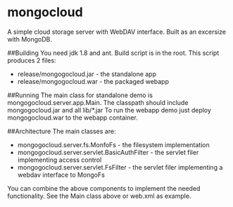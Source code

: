 # mongocloud
A simple cloud storage server with WebDAV interface. Built as an excersize with MongoDB.

##Building
You need jdk 1.8 and ant. Build script is in the root.
This script produces 2 files:
* release/mongogocloud.jar  - the standalone app
* release/mongogocloud.war  - the packaged webapp 

##Running
The main class for standalone demo is mongogocloud.server.app.Main.
The classpath should include mongogocloud.jar and all lib/*.jar
To run the webapp demo just deploy mongogocloud.war to the webapp container.

##Architecture
The main classes are:
* mongogocloud.server.fs.MonfoFs - the filesystem implementation
* mongogocloud.server.servlet.BasicAuthFilter - the servlet filer implementing access control
* mongogocloud.server.servlet.FsFilter - the servlet filer implementing a webdav interface to MongoFs

You can combine the above components to implement the needed functionality.
See the Main class above or web.xml as example.

